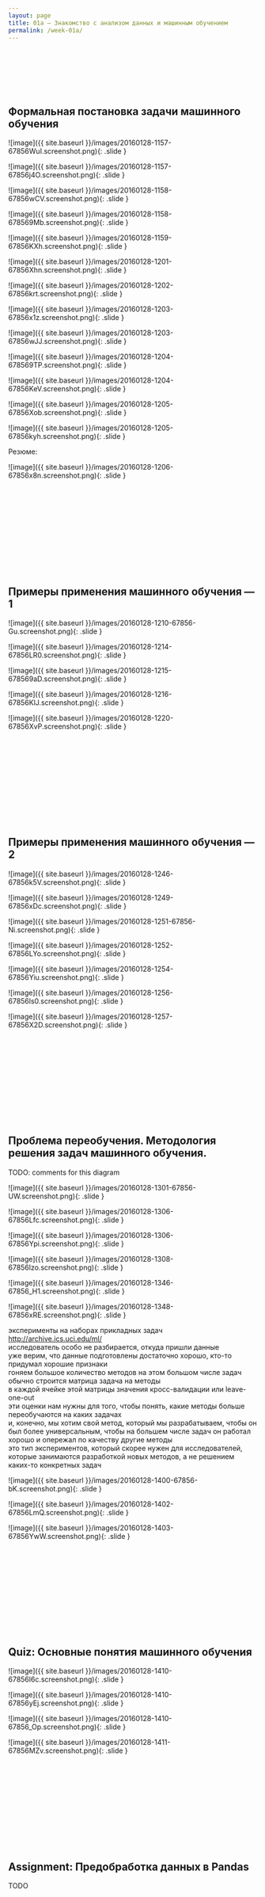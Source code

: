 ```yaml
---
layout: page
title: 01a — Знакомство с анализом данных и машинным обучением
permalink: /week-01a/
---
```


<br />
<br />
<br />
<br />
<br />

## Формальная постановка задачи машинного обучения

![image]({{ site.baseurl }}/images/20160128-1157-67856WuI.screenshot.png){: .slide }

![image]({{ site.baseurl }}/images/20160128-1157-67856j4O.screenshot.png){: .slide }

![image]({{ site.baseurl }}/images/20160128-1158-67856wCV.screenshot.png){: .slide }

![image]({{ site.baseurl }}/images/20160128-1158-678569Mb.screenshot.png){: .slide }


![image]({{ site.baseurl }}/images/20160128-1159-67856KXh.screenshot.png){: .slide }

![image]({{ site.baseurl }}/images/20160128-1201-67856Xhn.screenshot.png){: .slide }

![image]({{ site.baseurl }}/images/20160128-1202-67856krt.screenshot.png){: .slide }

![image]({{ site.baseurl }}/images/20160128-1203-67856x1z.screenshot.png){: .slide }

![image]({{ site.baseurl }}/images/20160128-1203-67856wJJ.screenshot.png){: .slide }

![image]({{ site.baseurl }}/images/20160128-1204-678569TP.screenshot.png){: .slide }

![image]({{ site.baseurl }}/images/20160128-1204-67856KeV.screenshot.png){: .slide }

![image]({{ site.baseurl }}/images/20160128-1205-67856Xob.screenshot.png){: .slide }

![image]({{ site.baseurl }}/images/20160128-1205-67856kyh.screenshot.png){: .slide }

Резюме:

![image]({{ site.baseurl }}/images/20160128-1206-67856x8n.screenshot.png){: .slide }

<br />
<br />
<br />
<br />
<br />
<br />
<br />
<br />
<br />
<br />

## Примеры применения машинного обучения — 1
![image]({{ site.baseurl }}/images/20160128-1210-67856-Gu.screenshot.png){: .slide }

![image]({{ site.baseurl }}/images/20160128-1214-67856LR0.screenshot.png){: .slide }

![image]({{ site.baseurl }}/images/20160128-1215-678569aD.screenshot.png){: .slide }

![image]({{ site.baseurl }}/images/20160128-1216-67856KlJ.screenshot.png){: .slide }

![image]({{ site.baseurl }}/images/20160128-1220-67856XvP.screenshot.png){: .slide }

<br />
<br />
<br />
<br />
<br />
<br />
<br />
<br />
<br />
<br />

## Примеры применения машинного обучения — 2
![image]({{ site.baseurl }}/images/20160128-1246-67856k5V.screenshot.png){: .slide }

![image]({{ site.baseurl }}/images/20160128-1249-67856xDc.screenshot.png){: .slide }

![image]({{ site.baseurl }}/images/20160128-1251-67856-Ni.screenshot.png){: .slide }

![image]({{ site.baseurl }}/images/20160128-1252-67856LYo.screenshot.png){: .slide }

![image]({{ site.baseurl }}/images/20160128-1254-67856Yiu.screenshot.png){: .slide }

![image]({{ site.baseurl }}/images/20160128-1256-67856ls0.screenshot.png){: .slide }

![image]({{ site.baseurl }}/images/20160128-1257-67856X2D.screenshot.png){: .slide }

<br />
<br />
<br />
<br />
<br />
<br />
<br />
<br />
<br />
<br />

## Проблема переобучения. Методология решения задач машинного обучения.
TODO: comments for this diagram

![image]({{ site.baseurl }}/images/20160128-1301-67856-UW.screenshot.png){: .slide }

![image]({{ site.baseurl }}/images/20160128-1306-67856Lfc.screenshot.png){: .slide }

![image]({{ site.baseurl }}/images/20160128-1306-67856Ypi.screenshot.png){: .slide }

![image]({{ site.baseurl }}/images/20160128-1308-67856lzo.screenshot.png){: .slide }

![image]({{ site.baseurl }}/images/20160128-1346-67856_H1.screenshot.png){: .slide }

![image]({{ site.baseurl }}/images/20160128-1348-67856xRE.screenshot.png){: .slide }

эксперименты на наборах прикладных задач <br />
http://archive.ics.uci.edu/ml/ <br />
исследователь особо не разбирается, откуда пришли данные <br />
уже верим, что данные подготовлены достаточно хорошо, кто-то придумал хорошие признаки <br />
гоняем большое количество методов на этом большом числе задач <br />
обычно строится матрица задача на методы <br />
в каждой ячейке этой матрицы значения кросс-валидации или leave-one-out <br />
эти оценки нам нужны для того, чтобы понять, какие методы больше переобучаются на каких задачах <br />
и, конечно, мы хотим свой метод, который мы разрабатываем, чтобы он был более универсальным, чтобы на большем числе задач он работал хорошо и опережал по качеству другие методы <br />
это тип экспериментов, который скорее нужен для исследователей, которые занимаются разработкой новых методов, а не решением каких-то конкретных задач <br />

![image]({{ site.baseurl }}/images/20160128-1400-67856-bK.screenshot.png){: .slide }

![image]({{ site.baseurl }}/images/20160128-1402-67856LmQ.screenshot.png){: .slide }

![image]({{ site.baseurl }}/images/20160128-1403-67856YwW.screenshot.png){: .slide }

<br />
<br />
<br />
<br />
<br />
<br />
<br />
<br />
<br />
<br />


## Quiz: Основные понятия машинного обучения
![image]({{ site.baseurl }}/images/20160128-1410-67856l6c.screenshot.png){: .slide }

![image]({{ site.baseurl }}/images/20160128-1410-67856yEj.screenshot.png){: .slide }

![image]({{ site.baseurl }}/images/20160128-1410-67856_Op.screenshot.png){: .slide }

![image]({{ site.baseurl }}/images/20160128-1411-67856MZv.screenshot.png){: .slide }

<br />
<br />
<br />
<br />
<br />
<br />
<br />
<br />
<br />
<br />


## Assignment: Предобработка данных в Pandas
TODO
     

     
     
     
     
     
     
     
    
    
    
    
    
    
    
    
    


